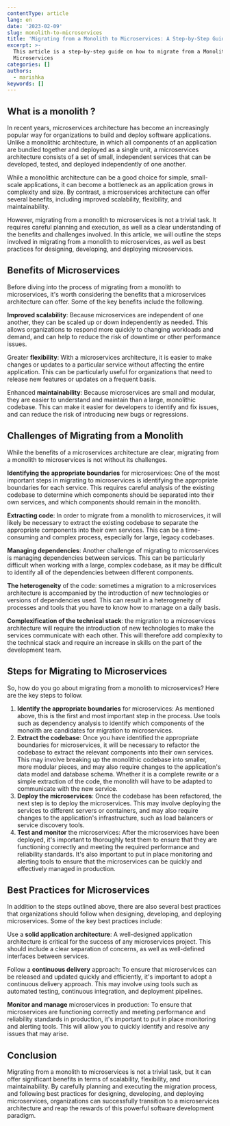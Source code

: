 ```yaml
---
contentType: article
lang: en
date: '2023-02-09'
slug: monolith-to-microservices
title: 'Migrating from a Monolith to Microservices: A Step-by-Step Guide'
excerpt: >-
  This article is a step-by-step guide on how to migrate from a Monolith to
  Microservices
categories: []
authors:
  - marishka
keywords: []
---
```


## What is a monolith ?

In recent years, microservices architecture has become an increasingly popular way for organizations to build and deploy software applications. Unlike a monolithic architecture, in which all components of an application are bundled together and deployed as a single unit, a microservices architecture consists of a set of small, independent services that can be developed, tested, and deployed independently of one another.

While a monolithic architecture can be a good choice for simple, small-scale applications, it can become a bottleneck as an application grows in complexity and size. By contrast, a microservices architecture can offer several benefits, including improved scalability, flexibility, and maintainability.

However, migrating from a monolith to microservices is not a trivial task. It requires careful planning and execution, as well as a clear understanding of the benefits and challenges involved. In this article, we will outline the steps involved in migrating from a monolith to microservices, as well as best practices for designing, developing, and deploying microservices.

## Benefits of Microservices

Before diving into the process of migrating from a monolith to microservices, it's worth considering the benefits that a microservices architecture can offer. Some of the key benefits include the following.

**Improved scalability**: Because microservices are independent of one another, they can be scaled up or down independently as needed. This allows organizations to respond more quickly to changing workloads and demand, and can help to reduce the risk of downtime or other performance issues.

Greater **flexibility**: With a microservices architecture, it is easier to make changes or updates to a particular service without affecting the entire application. This can be particularly useful for organizations that need to release new features or updates on a frequent basis.

Enhanced **maintainability**: Because microservices are small and modular, they are easier to understand and maintain than a large, monolithic codebase. This can make it easier for developers to identify and fix issues, and can reduce the risk of introducing new bugs or regressions.

## Challenges of Migrating from a Monolith

While the benefits of a microservices architecture are clear, migrating from a monolith to microservices is not without its challenges.

**Identifying the appropriate boundaries** for microservices: One of the most important steps in migrating to microservices is identifying the appropriate boundaries for each service. This requires careful analysis of the existing codebase to determine which components should be separated into their own services, and which components should remain in the monolith.

**Extracting code**: In order to migrate from a monolith to microservices, it will likely be necessary to extract the existing codebase to separate the appropriate components into their own services. This can be a time-consuming and complex process, especially for large, legacy codebases.

**Managing dependencies**: Another challenge of migrating to microservices is managing dependencies between services. This can be particularly difficult when working with a large, complex codebase, as it may be difficult to identify all of the dependencies between different components.

**The heterogeneity** of the code: sometimes a migration to a microservices architecture is accompanied by the introduction of new technologies or versions of dependencies used. This can result in a heterogeneity of processes and tools that you have to know how to manage on a daily basis.

**Complexification of the technical stack**: the migration to a microservices architecture will require the introduction of new technologies to make the services communicate with each other. This will therefore add complexity to the technical stack and require an increase in skills on the part of the development team.

## Steps for Migrating to Microservices

So, how do you go about migrating from a monolith to microservices? Here are the key steps to follow.

1. **Identify the appropriate boundaries** for microservices: As mentioned above, this is the first and most important step in the process. Use tools such as dependency analysis to identify which components of the monolith are candidates for migration to microservices.
2. **Extract the codebase**: Once you have identified the appropriate boundaries for microservices, it will be necessary to refactor the codebase to extract the relevant components into their own services. This may involve breaking up the monolithic codebase into smaller, more modular pieces, and may also require changes to the application's data model and database schema. Whether it is a complete rewrite or a simple extraction of the code, the monolith will have to be adapted to communicate with the new service.
3. **Deploy the microservices**: Once the codebase has been refactored, the next step is to deploy the microservices. This may involve deploying the services to different servers or containers, and may also require changes to the application's infrastructure, such as load balancers or service discovery tools.
4. **Test and monitor** the microservices: After the microservices have been deployed, it's important to thoroughly test them to ensure that they are functioning correctly and meeting the required performance and reliability standards. It's also important to put in place monitoring and alerting tools to ensure that the microservices can be quickly and effectively managed in production.

## Best Practices for Microservices

In addition to the steps outlined above, there are also several best practices that organizations should follow when designing, developing, and deploying microservices. Some of the key best practices include:

Use a **solid application architecture**: A well-designed application architecture is critical for the success of any microservices project. This should include a clear separation of concerns, as well as well-defined interfaces between services.

Follow a **continuous delivery** approach: To ensure that microservices can be released and updated quickly and efficiently, it's important to adopt a continuous delivery approach. This may involve using tools such as automated testing, continuous integration, and deployment pipelines.

**Monitor and manage** microservices in production: To ensure that microservices are functioning correctly and meeting performance and reliability standards in production, it's important to put in place monitoring and alerting tools. This will allow you to quickly identify and resolve any issues that may arise.

## Conclusion

Migrating from a monolith to microservices is not a trivial task, but it can offer significant benefits in terms of scalability, flexibility, and maintainability. By carefully planning and executing the migration process, and following best practices for designing, developing, and deploying microservices, organizations can successfully transition to a microservices architecture and reap the rewards of this powerful software development paradigm.
